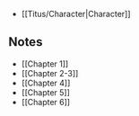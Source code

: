 - [[Titus/Character|Character]]
## Notes
- [[Chapter 1]]
- [[Chapter 2-3]]
- [[Chapter 4]]
- [[Chapter 5]]
- [[Chapter 6]]